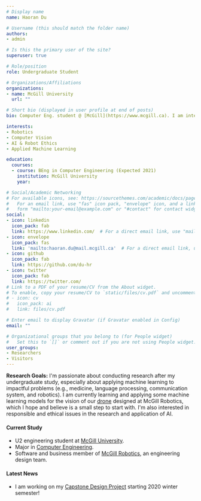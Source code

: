 ```yaml
---
# Display name
name: Haoran Du

# Username (this should match the folder name)
authors:
- admin

# Is this the primary user of the site?
superuser: true

# Role/position
role: Undergraduate Student

# Organizations/Affiliations
organizations:
- name: McGill University
  url: ""

# Short bio (displayed in user profile at end of posts)
bio: Computer Eng. student @ [McGill](https://www.mcgill.ca). I am interested in research areas including intelligent robotics, machine learning, and ethics in AI research.

interests:
- Robotics
- Computer Vision
- AI & Robot Ethics
- Applied Machine Learning

education:
  courses:
  - course: BEng in Computer Engineering (Expected 2021)
    institution: McGill University
    year:

# Social/Academic Networking
# For available icons, see: https://sourcethemes.com/academic/docs/page-builder/#icons
#   For an email link, use "fas" icon pack, "envelope" icon, and a link in the
#   form "mailto:your-email@example.com" or "#contact" for contact widget.
social:
- icon: linkedin
  icon_pack: fab
  link: https://www.linkedin.com/  # For a direct email link, use "mailto:test@example.org".
- icon: envelope
  icon_pack: fas
  link: 'mailto:haoran.du@mail.mcgill.ca'  # For a direct email link, use "mailto:test@example.org".
- icon: github
  icon_pack: fab
  link: https://github.com/du-hr
- icon: twitter
  icon_pack: fab
  link: https://twitter.com/
# Link to a PDF of your resume/CV from the About widget.
# To enable, copy your resume/CV to `static/files/cv.pdf` and uncomment the lines below.
# - icon: cv
#   icon_pack: ai
#   link: files/cv.pdf

# Enter email to display Gravatar (if Gravatar enabled in Config)
email: ""

# Organizational groups that you belong to (for People widget)
#   Set this to `[]` or comment out if you are not using People widget.
user_groups:
- Researchers
- Visitors
---
```


**Research Goals:** I'm passionate about conducting research after my undergraduate study, especially about applying machine learning to impactful problems (e.g., medicine, language processing, communication system, and robotics). I am currently learning and applying some machine learning models for the vision of our [drone](https://mcgillrobotics.com/drone) designed at McGill Robotics, which I hope and believe is a small step to start with. I'm also interested in responsible and ethical issues in the research and application of AI.

#### Current Study
* U2 engineering student at [McGill University](https://www.mcgill.ca/ece/).
* Major in [Computer Engineering](https://mcgill.ca/engineering/files/engineering/computer_engineering.pdf).
* Software and business member of [McGill Robotics](https://mcgillrobotics.com/), an engineering design team.

#### Latest News
* I am working on my [Capstone Design Project](https://www.mcgill.ca/study/2019-2020/courses/ecse-458n1) starting 2020 winter semester!
